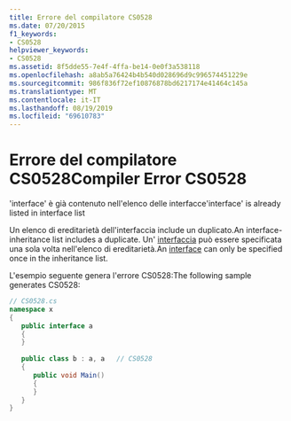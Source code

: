 ```yaml
---
title: Errore del compilatore CS0528
ms.date: 07/20/2015
f1_keywords:
- CS0528
helpviewer_keywords:
- CS0528
ms.assetid: 8f5dde55-7e4f-4ffa-be14-0e0f3a538118
ms.openlocfilehash: a8ab5a76424b4b540d028696d9c996574451229e
ms.sourcegitcommit: 986f836f72ef10876878bd6217174e41464c145a
ms.translationtype: MT
ms.contentlocale: it-IT
ms.lasthandoff: 08/19/2019
ms.locfileid: "69610783"
---
```

# <a name="compiler-error-cs0528"></a><span data-ttu-id="47f38-102">Errore del compilatore CS0528</span><span class="sxs-lookup"><span data-stu-id="47f38-102">Compiler Error CS0528</span></span>
<span data-ttu-id="47f38-103">'interface' è già contenuto nell'elenco delle interfacce</span><span class="sxs-lookup"><span data-stu-id="47f38-103">'interface' is already listed in interface list</span></span>  
  
 <span data-ttu-id="47f38-104">Un elenco di ereditarietà dell'interfaccia include un duplicato.</span><span class="sxs-lookup"><span data-stu-id="47f38-104">An interface-inheritance list includes a duplicate.</span></span> <span data-ttu-id="47f38-105">Un' [interfaccia](../language-reference/keywords/interface.md) può essere specificata una sola volta nell'elenco di ereditarietà.</span><span class="sxs-lookup"><span data-stu-id="47f38-105">An [interface](../language-reference/keywords/interface.md) can only be specified once in the inheritance list.</span></span>  
  
 <span data-ttu-id="47f38-106">L'esempio seguente genera l'errore CS0528:</span><span class="sxs-lookup"><span data-stu-id="47f38-106">The following sample generates CS0528:</span></span>  
  
```csharp  
// CS0528.cs  
namespace x  
{  
   public interface a  
   {  
   }  
  
   public class b : a, a   // CS0528  
   {  
      public void Main()  
      {  
      }  
   }  
}  
```
